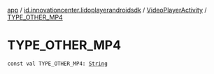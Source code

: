 [app](../../index.md) / [id.innovationcenter.lidoplayerandroidsdk](../index.md) / [VideoPlayerActivity](index.md) / [TYPE_OTHER_MP4](./-t-y-p-e_-o-t-h-e-r_-m-p4.md)

# TYPE_OTHER_MP4

`const val TYPE_OTHER_MP4: `[`String`](https://kotlinlang.org/api/latest/jvm/stdlib/kotlin/-string/index.html)